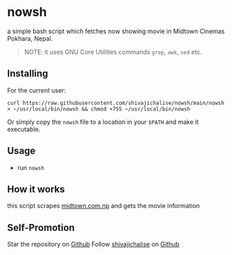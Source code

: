 # nowsh

a simple bash script which fetches now showing movie in Midtown Cinemas Pokhara, Nepal.

> NOTE: it uses GNU Core Utilities commands `grep`, `awk`, `sed` etc.

## Installing

For the current user:

```
curl https://raw.githubusercontent.com/shivajichalise/nowsh/main/nowsh > ~/usr/local/bin/nowsh && chmod +755 ~/usr/local/bin/nowsh
```

Or simply copy the `nowsh` file to a location in your `$PATH` and make it executable.

## Usage

- run `nowsh`

## How it works

this script scrapes [midtown.com.np](https://midtown.com.np) and gets the movie information

## Self-Promotion

Star the repository on [Github](https://github.com/shivajichalise/nowsh)
Follow [shivajichalise](http://shivajichalise.com.np) on [Github](https://github.com/shivajichalise)
